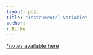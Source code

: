 ```yaml
---
layout: post
title: "Instrumental Variable"
author:
- Bi Ke
---
```


<a href="https://www.dropbox.com/scl/fi/11l9de4k067q0pdmfertl/IV.pptx?rlkey=2huic7f23bcvs0zfut7ernmsr&st=x9ozuwjf&dl=0" target="_blank">*notes available here</a>
